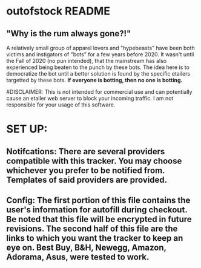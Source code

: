 # outofstock README
## "Why is the rum always gone?!"

A relatively small group of apparel lovers and "hypebeasts" have been both victims and instigators of "bots" for a few years before 2020. It wasn't until the Fall of 2020 (no pun intended), that the mainstream has also experienced being beaten to the punch by these bots. The idea here is to democratize the bot until a better solution is found by the specific etailers targetted by these bots. **If everyone is botting, then no one is botting.**

#DISCLAIMER: This is not intended for commercial use and can potentially cause an etailer web server to block your incoming traffic. I am not responsible for your usage of this software.

# SET UP:

## Notifcations: There are several providers compatible with this tracker. You may choose whichever you prefer to be notified from. Templates of said providers are provided.

## Config: The first portion of this file contains the user's information for autofill during checkout. Be noted that this file will be encrypted in future revisions. The second half of this file are the links to which you want the tracker to keep an eye on. Best Buy, B&H, Newegg, Amazon, Adorama, Asus, were tested to work.
